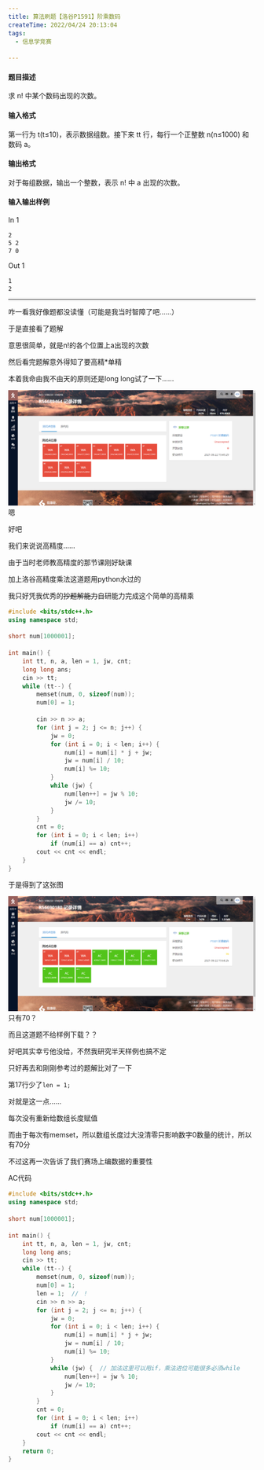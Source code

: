 ```yaml
---
title: 算法刷题【洛谷P1591】阶乘数码
createTime: 2022/04/24 20:13:04
tags:
  - 信息学竞赛

---
```


#### 题目描述
求 n! 中某个数码出现的次数。

#### 输入格式
第一行为 t(t≤10)，表示数据组数。接下来 tt 行，每行一个正整数 n(n≤1000) 和数码 a。

#### 输出格式
对于每组数据，输出一个整数，表示 n! 中 a 出现的次数。

#### 输入输出样例
In 1
```
2
5 2
7 0
```

Out 1
```
1
2
```

---

咋一看我好像题都没读懂（可能是我当时智障了吧……）

于是直接看了题解

意思很简单，就是n!的各个位置上a出现的次数

然后看完题解意外得知了要高精*单精

本着我命由我不由天的原则还是long long试了一下……

![](../images/a27a49cbf5b0e5c2a0fbe42cfcbb8e40.png)
嗯

好吧

我们来说说高精度……

由于当时老师教高精度的那节课刚好缺课

加上洛谷高精度乘法这道题用python水过的

我只好凭我优秀的~~抄题解能力~~自研能力完成这个简单的高精乘

```cpp
#include <bits/stdc++.h>
using namespace std;

short num[1000001];

int main() {
    int tt, n, a, len = 1, jw, cnt;
    long long ans;
    cin >> tt;
    while (tt--) {
        memset(num, 0, sizeof(num));
        num[0] = 1;

        cin >> n >> a;
        for (int j = 2; j <= n; j++) {
            jw = 0;
            for (int i = 0; i < len; i++) {
                num[i] = num[i] * j + jw;
                jw = num[i] / 10;
                num[i] %= 10;
            }
            while (jw) {
                num[len++] = jw % 10;
                jw /= 10;
            }
        }
        cnt = 0;
        for (int i = 0; i < len; i++)
            if (num[i] == a) cnt++;
        cout << cnt << endl;
    }
}
```

于是得到了这张图

![](../images/3f6136e4e141ab75a094673378768fa6.png)
只有70？

而且这道题不给样例下载？？

好吧其实幸亏他没给，不然我研究半天样例也搞不定

只好再去和刚刚参考过的题解比对了一下

第17行少了`len = 1;`

对就是这一点……

每次没有重新给数组长度赋值

而由于每次有memset，所以数组长度过大没清零只影响数字0数量的统计，所以有70分

不过这再一次告诉了我们赛场上编数据的重要性

AC代码

```cpp
#include <bits/stdc++.h>
using namespace std;

short num[1000001];

int main() {
    int tt, n, a, len = 1, jw, cnt;
    long long ans;
    cin >> tt;
    while (tt--) {
        memset(num, 0, sizeof(num));
        num[0] = 1;
        len = 1;  // ！
        cin >> n >> a;
        for (int j = 2; j <= n; j++) {
            jw = 0;
            for (int i = 0; i < len; i++) {
                num[i] = num[i] * j + jw;
                jw = num[i] / 10;
                num[i] %= 10;
            }
            while (jw) {  // 加法这里可以用if，乘法进位可能很多必须while
                num[len++] = jw % 10;
                jw /= 10;
            }
        }
        cnt = 0;
        for (int i = 0; i < len; i++)
            if (num[i] == a) cnt++;
        cout << cnt << endl;
    }
    return 0;
}
```
